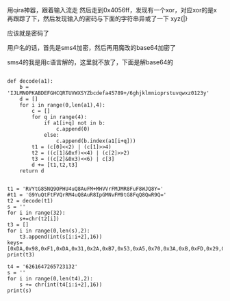 用qira神器，跟着输入流走
然后走到0x4056ff，发现有一个xor，对应xor的是x
再跟踪了下，然后发现输入的密码与下面的字符串异或了一下
xyz{|}

应该就是密码了

用户名的话，首先是sms4加密，然后再用魔改的base64加密了

sms4的我是用c语言解的，这里就不放了，下面是解base64的

```

def decode(a1):
    b = 'IJLMNOPKABDEFGHCQRTUVWXSYZbcdefa45789+/6ghjklmnioprstuvqwxz0123y'
    d = []
    for i in range(0,len(a1),4):
        c = []
        for q in range(4):
            if a1[i+q] not in b:
                c.append(0)
            else:
                c.append(b.index(a1[i+q]))
        t1 = (c[0]<<2) | (c[1]>>4)
        t2 = ((c[1]&0xf)<<4) | (c[2]>>2)
        t3 = ((c[2]&0x3)<<6) | c[3]
        d += [t1,t2,t3]
    return d


t1 = 'RVYtG85NQ9OPHU4uQ8AuFM+MHVVrFMJMR8FuF8WJQ8Y='
#t1 = 'G9YuQtFtFVQrRM4uQ8AuR8IpGMNvFM9tG8FqQ8QwR9Q='
t2 = decode(t1)
s = ''
for i in range(32):
    s+=chr(t2[i])
t3 = []
for i in range(0,len(s),2):
    t3.append(int(s[i:i+2],16))
keys=[0xDA,0x98,0xF1,0xDA,0x31,0x2A,0xB7,0x53,0xA5,0x70,0x3A,0xB,0xFD,0x29,0xD,0xD6]
print(t3)

t4 = '6261647265723132'
s = ''
for i in range(0,len(t4),2):
    s += chr(int(t4[i:i+2],16))
print(s)
```
